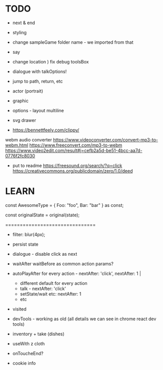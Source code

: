 # TODO

- next & end
- styling


- change sampleGame folder name - we imported from that
- say
- change location
) fix debug toolsBox
- dialogue with talkOptions!
- jump to path, return, etc
- actor (portrait)
- graphic
- options - layout multiline

- svg drawer
- https://bennettfeely.com/clippy/

webm audio converter
https://www.videoconverter.com/convert-mp3-to-webm.html
https://www.freeconvert.com/mp3-to-webm
https://www.video2edit.com/result#j=cefb2a5d-be51-4bcc-aa7d-0776f2fc8030

- put to readme
https://freesound.org/search/?q=click
https://creativecommons.org/publicdomain/zero/1.0/deed


LEARN
===============================

const AwesomeType = {
   Foo: "foo",
   Bar: "bar"
} as const;

const originalState = original(state);

===============================


- filter: blur(4px);

- persist state
- dialogue - disable click as next
- waitAfter waitBefore as common action params?
- autoPlayAfter for every action - nextAfter: 'click', nextAfter: 1 |
   - different default for every action
   - talk - nextAfter: 'click'
   - setState/wait etc: nextAfter: 1
   - etc
- visited
- devTools - working as old (all details we can see in chrome react dev tools)
- inventory + take (dishes)
- useWith z cloth



- onToucheEnd?
- cookie info
